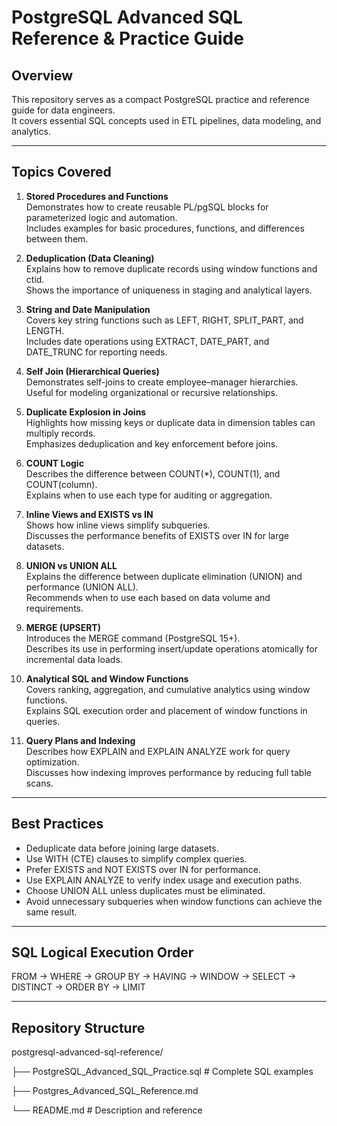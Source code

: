 # PostgreSQL Advanced SQL Reference & Practice Guide

## Overview
This repository serves as a compact PostgreSQL practice and reference guide for data engineers.  
It covers essential SQL concepts used in ETL pipelines, data modeling, and analytics.

---

## Topics Covered

1. **Stored Procedures and Functions**  
   Demonstrates how to create reusable PL/pgSQL blocks for parameterized logic and automation.  
   Includes examples for basic procedures, functions, and differences between them.

2. **Deduplication (Data Cleaning)**  
   Explains how to remove duplicate records using window functions and ctid.  
   Shows the importance of uniqueness in staging and analytical layers.

3. **String and Date Manipulation**  
   Covers key string functions such as LEFT, RIGHT, SPLIT_PART, and LENGTH.  
   Includes date operations using EXTRACT, DATE_PART, and DATE_TRUNC for reporting needs.

4. **Self Join (Hierarchical Queries)**  
   Demonstrates self-joins to create employee–manager hierarchies.  
   Useful for modeling organizational or recursive relationships.

5. **Duplicate Explosion in Joins**  
   Highlights how missing keys or duplicate data in dimension tables can multiply records.  
   Emphasizes deduplication and key enforcement before joins.

6. **COUNT Logic**  
   Describes the difference between COUNT(*), COUNT(1), and COUNT(column).  
   Explains when to use each type for auditing or aggregation.

7. **Inline Views and EXISTS vs IN**  
   Shows how inline views simplify subqueries.  
   Discusses the performance benefits of EXISTS over IN for large datasets.

8. **UNION vs UNION ALL**  
   Explains the difference between duplicate elimination (UNION) and performance (UNION ALL).  
   Recommends when to use each based on data volume and requirements.

9. **MERGE (UPSERT)**  
   Introduces the MERGE command (PostgreSQL 15+).  
   Describes its use in performing insert/update operations atomically for incremental data loads.

10. **Analytical SQL and Window Functions**  
    Covers ranking, aggregation, and cumulative analytics using window functions.  
    Explains SQL execution order and placement of window functions in queries.

11. **Query Plans and Indexing**  
    Describes how EXPLAIN and EXPLAIN ANALYZE work for query optimization.  
    Discusses how indexing improves performance by reducing full table scans.

---

## Best Practices

- Deduplicate data before joining large datasets.  
- Use WITH (CTE) clauses to simplify complex queries.  
- Prefer EXISTS and NOT EXISTS over IN for performance.  
- Use EXPLAIN ANALYZE to verify index usage and execution paths.  
- Choose UNION ALL unless duplicates must be eliminated.  
- Avoid unnecessary subqueries when window functions can achieve the same result.  

---

## SQL Logical Execution Order
FROM → WHERE → GROUP BY → HAVING → WINDOW → SELECT → DISTINCT → ORDER BY → LIMIT

---

## Repository Structure
postgresql-advanced-sql-reference/

├── PostgreSQL_Advanced_SQL_Practice.sql   # Complete SQL examples

├── Postgres_Advanced_SQL_Reference.md

└── README.md                              # Description and reference

